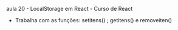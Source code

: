aula 20 - LocalStorage em React - Curso de React 

- Trabalha com as funções: setitens() ; getitens() e removeiten()